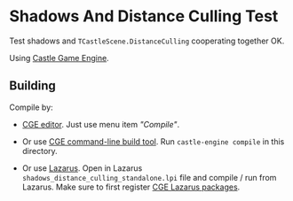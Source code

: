 # Shadows And Distance Culling Test

Test shadows and `TCastleScene.DistanceCulling` cooperating together OK.

Using [Castle Game Engine](https://castle-engine.io/).

## Building

Compile by:

- [CGE editor](https://castle-engine.io/manual_editor.php). Just use menu item _"Compile"_.

- Or use [CGE command-line build tool](https://castle-engine.io/build_tool). Run `castle-engine compile` in this directory.

- Or use [Lazarus](https://www.lazarus-ide.org/). Open in Lazarus `shadows_distance_culling_standalone.lpi` file and compile / run from Lazarus. Make sure to first register [CGE Lazarus packages](https://castle-engine.io/documentation.php).
